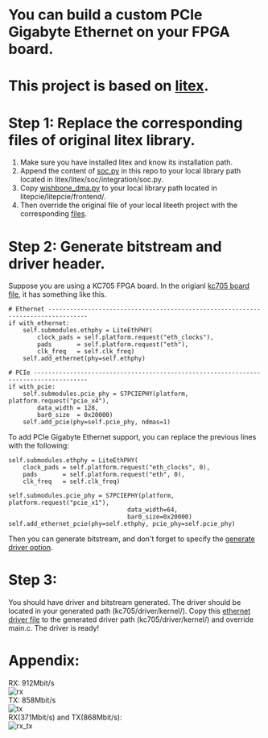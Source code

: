 # You can build a custom PCIe Gigabyte Ethernet on your FPGA board.  
# This project is based on [litex](https://github.com/enjoy-digital/litex).  
# Step 1: Replace the corresponding files of original litex library.
1. Make sure you have installed litex and know its installation path.
2. Append the content of [soc.py](https://github.com/tongchen126/fpga_pcie_ethernet/tree/main/litex/litex/soc/integration) in this repo to your local library path located in litex/litex/soc/integration/soc.py.
3. Copy [wishbone_dma.py](https://github.com/tongchen126/fpga_pcie_ethernet/tree/main/litepcie/litepcie/frontend) to your local library path located in litepcie/litepcie/frontend/.
4. Then override the original file of your local liteeth project with the corresponding [files](https://github.com/tongchen126/fpga_pcie_ethernet/tree/main/liteeth/liteeth/mac).

# Step 2: Generate bitstream and driver header.
Suppose you are using a KC705 FPGA board. 
In the origianl [kc705 board file](https://github.com/litex-hub/litex-boards/blob/26a7f13a7f70b3ac9557d92a919610bbc3deb563/litex_boards/targets/xilinx_kc705.py#L80), it has something like this.
```
# Ethernet ---------------------------------------------------------------------------------
if with_ethernet:
    self.submodules.ethphy = LiteEthPHY(
        clock_pads = self.platform.request("eth_clocks"),
        pads       = self.platform.request("eth"),
        clk_freq   = self.clk_freq)
    self.add_ethernet(phy=self.ethphy)

# PCIe -------------------------------------------------------------------------------------
if with_pcie:
    self.submodules.pcie_phy = S7PCIEPHY(platform, platform.request("pcie_x4"),
        data_width = 128,
        bar0_size  = 0x20000)
    self.add_pcie(phy=self.pcie_phy, ndmas=1)
```
To add PCIe Gigabyte Ethernet support, you can replace the previous lines with the following:
```
self.submodules.ethphy = LiteEthPHY(
    clock_pads = self.platform.request("eth_clocks", 0),
    pads       = self.platform.request("eth", 0),
    clk_freq   = self.clk_freq)

self.submodules.pcie_phy = S7PCIEPHY(platform, platform.request("pcie_x1"),
                                 data_width=64,
                                 bar0_size=0x20000)
self.add_ethernet_pcie(phy=self.ethphy, pcie_phy=self.pcie_phy)
```
Then you can generate bitstream, and don't forget to specify the [generate driver option](https://github.com/litex-hub/litex-boards/blob/26a7f13a7f70b3ac9557d92a919610bbc3deb563/litex_boards/targets/xilinx_kc705.py#L159).

# Step 3:
You should have driver and bitstream generated. The driver should be located in your generated path (kc705/driver/kernel/).
Copy this [ethernet driver file](https://github.com/tongchen126/fpga_pcie_ethernet/blob/main/driver/main.c) to the generated driver path (kc705/driver/kernel/) and override main.c. The driver is ready!

# Appendix:
RX: 912Mbit/s  
![rx](https://user-images.githubusercontent.com/31961076/156330014-80af9075-c623-4905-b8da-2cf98bfd3e52.png)  
TX: 858Mbit/s  
![tx](https://user-images.githubusercontent.com/31961076/156330058-7715e5d0-626e-4150-a42c-6d3426a1ec12.png)  
RX(371Mbit/s) and TX(868Mbit/s):  
![rx_tx](https://user-images.githubusercontent.com/31961076/156330114-2d5f2750-5217-4660-91fa-5ea3226845ab.png)


